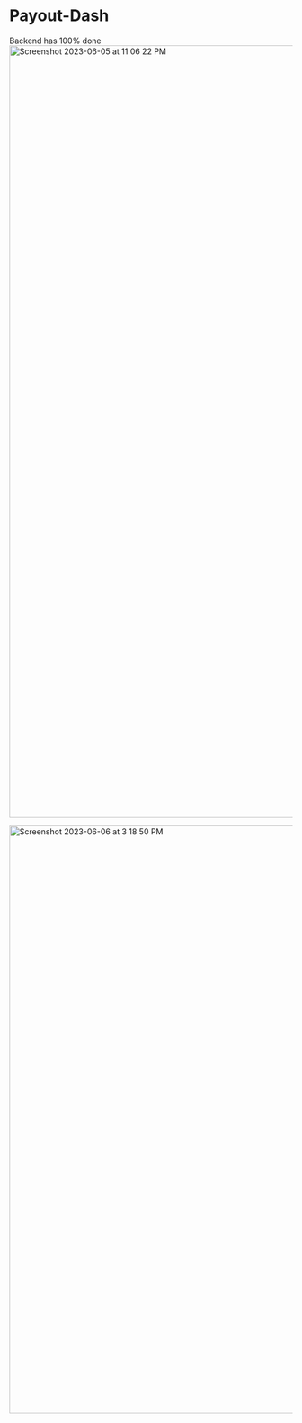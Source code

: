 # Payout-Dash
Backend has 100% done   <img width="1373" alt="Screenshot 2023-06-05 at 11 06 22 PM" src="https://github.com/Namees-aLbayati/Payout-Dash/assets/95061565/f1e22047-1e6d-4b12-9d3d-e973ebd628ad">

<img width="1045" alt="Screenshot 2023-06-06 at 3 18 50 PM" src="https://github.com/Namees-aLbayati/Payout-Dash/assets/95061565/b692c68b-b3a2-4cff-bea5-4e2feed713a6">




